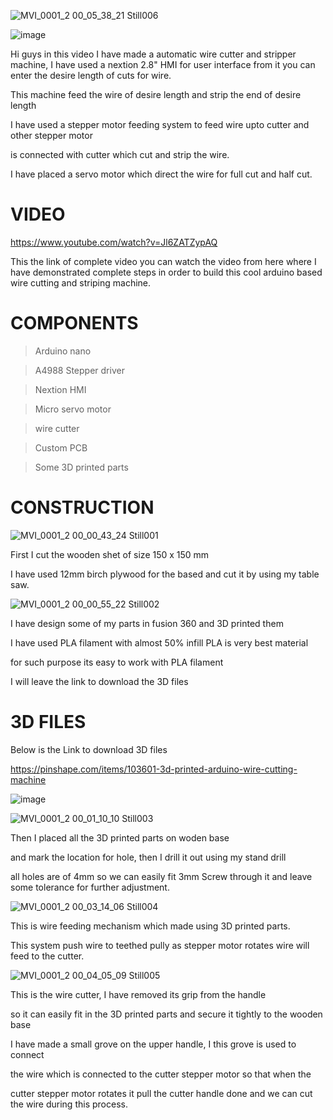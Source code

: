 ![MVI_0001_2 00_05_38_21 Still006](https://user-images.githubusercontent.com/19898602/125564274-aa913191-3e76-478c-9d64-e2c2550cc9c7.jpg)


![image](https://user-images.githubusercontent.com/19898602/125561367-8227639a-4998-40e0-86e8-33341bd31287.png)


Hi guys in this video I have made a automatic wire cutter and stripper machine,
I have used a nextion 2.8" HMI for user interface from it you can enter the desire length of cuts for wire.

This machine feed the wire of desire length and strip the end of desire length 

I have used a stepper motor feeding system to feed wire upto cutter and other stepper motor

is connected with cutter which cut and strip the wire.

I have placed a servo motor which direct the wire for full cut and half cut.

# VIDEO 

https://www.youtube.com/watch?v=Jl6ZATZypAQ

This the link of complete video you can watch the video from here where I have demonstrated complete steps in 
order to build this cool arduino based wire cutting and striping machine.

# COMPONENTS 

> Arduino nano


> A4988 Stepper driver


> Nextion HMI


> Micro servo motor


> wire cutter


> Custom PCB


> Some 3D printed parts



# CONSTRUCTION

![MVI_0001_2 00_00_43_24 Still001](https://user-images.githubusercontent.com/19898602/125562898-dddd6813-8214-4017-b9c6-6dda569d8615.jpg)

First I cut the wooden shet of size 150 x 150 mm 

I have used 12mm birch plywood for the  based and cut it by using my table saw.

![MVI_0001_2 00_00_55_22 Still002](https://user-images.githubusercontent.com/19898602/125563000-37ebf034-b059-4cff-abeb-177ae8a65653.jpg)

I have design some of my parts in fusion 360 and 3D printed them

I have used PLA filament with almost 50% infill PLA is very best material

for such purpose its easy to work with PLA filament 

I will leave the link to download the 3D files


# 3D FILES

Below is the Link to download 3D files

https://pinshape.com/items/103601-3d-printed-arduino-wire-cutting-machine

![image](https://user-images.githubusercontent.com/19898602/125563332-bc9515ac-77fd-4678-af30-deb6a63565f0.png)



![MVI_0001_2 00_01_10_10 Still003](https://user-images.githubusercontent.com/19898602/125563654-5234eaa8-7bd3-4e59-9b7d-099cb2e0bc9c.jpg)

Then I placed all the 3D printed parts on woden base

and mark the location for hole, then I drill it out using my stand drill

all holes are of 4mm so we can easily fit 3mm Screw through it and leave some tolerance for further adjustment.

![MVI_0001_2 00_03_14_06 Still004](https://user-images.githubusercontent.com/19898602/125563840-56d2d1ed-f39f-4ce7-aae8-4e57bf12cc37.jpg)

This is wire feeding mechanism which made using 3D printed parts.

This system push wire to teethed pully as stepper motor rotates wire will feed to the cutter.


![MVI_0001_2 00_04_05_09 Still005](https://user-images.githubusercontent.com/19898602/125563946-38273048-83fe-45ad-a2ba-52cba3f27469.jpg)

This is the wire cutter, I have removed its grip from the handle

so it can easily fit in the 3D printed parts and secure it tightly to the wooden base

I have made a small grove on the upper handle, I this grove is used to connect 

the wire which is connected to the cutter stepper  motor so that when the 

cutter stepper motor rotates it pull the cutter handle done and we can cut the wire during this process.











